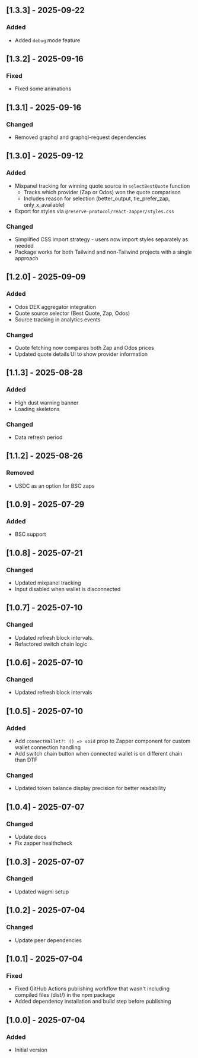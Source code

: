 ## [1.3.3] - 2025-09-22

### Added

- Added `debug` mode feature

## [1.3.2] - 2025-09-16

### Fixed

- Fixed some animations

## [1.3.1] - 2025-09-16

### Changed

- Removed graphql and graphql-request dependencies

## [1.3.0] - 2025-09-12

### Added

- Mixpanel tracking for winning quote source in `selectBestQuote` function
  - Tracks which provider (Zap or Odos) won the quote comparison
  - Includes reason for selection (better_output, tie_prefer_zap, only_x_available)
- Export for styles via `@reserve-protocol/react-zapper/styles.css`

### Changed

- Simplified CSS import strategy - users now import styles separately as needed
- Package works for both Tailwind and non-Tailwind projects with a single approach

## [1.2.0] - 2025-09-09

### Added

- Odos DEX aggregator integration
- Quote source selector (Best Quote, Zap, Odos)
- Source tracking in analytics events

### Changed

- Quote fetching now compares both Zap and Odos prices
- Updated quote details UI to show provider information

## [1.1.3] - 2025-08-28

### Added

- High dust warning banner
- Loading skeletons

### Changed

- Data refresh period

## [1.1.2] - 2025-08-26

### Removed

- USDC as an option for BSC zaps

## [1.0.9] - 2025-07-29

### Added

- BSC support

## [1.0.8] - 2025-07-21

### Changed

- Updated mixpanel tracking
- Input disabled when wallet is disconnected

## [1.0.7] - 2025-07-10

### Changed

- Updated refresh block intervals.
- Refactored switch chain logic

## [1.0.6] - 2025-07-10

### Changed

- Updated refresh block intervals

## [1.0.5] - 2025-07-10

### Added

- Add `connectWallet?: () => void` prop to Zapper component for custom wallet connection handling
- Add switch chain button when connected wallet is on different chain than DTF

### Changed

- Updated token balance display precision for better readability

## [1.0.4] - 2025-07-07

### Changed

- Update docs
- Fix zapper healthcheck

## [1.0.3] - 2025-07-07

### Changed

- Updated wagmi setup

## [1.0.2] - 2025-07-04

### Changed

- Update peer dependencies

## [1.0.1] - 2025-07-04

### Fixed

- Fixed GitHub Actions publishing workflow that wasn't including compiled files (dist/) in the npm package
- Added dependency installation and build step before publishing

## [1.0.0] - 2025-07-04

### Added

- Initial version
